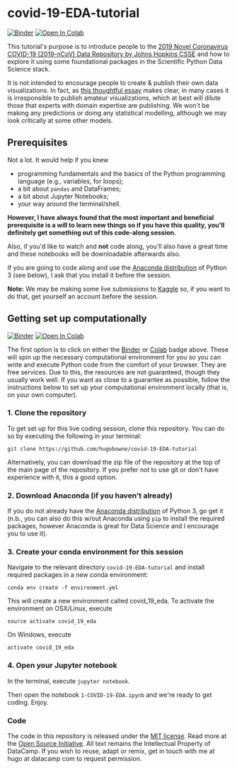 # covid-19-EDA-tutorial

[![Binder](https://mybinder.org/badge_logo.svg)](https://mybinder.org/v2/gh/hugobowne/COVID-19-EDA-tutorial/master)
[![Open In Colab](https://colab.research.google.com/assets/colab-badge.svg)](https://colab.research.google.com/github/hugobowne/COVID-19-EDA-tutorial/blob/master/notebooks/1-COVID-19-EDA-solution.ipynb#scrollTo=lzC1zSBJ2tvx)

This tutorial's purpose is to introduce people to the [2019 Novel Coronavirus COVID-19 (2019-nCoV) Data Repository by Johns Hopkins CSSE](https://github.com/CSSEGISandData/COVID-19) and how to explore it using some foundational packages in the Scientific Python Data Science stack.

It is not intended to encourage people to create & publish their own data visualizations. In fact, as [this thoughtful essay](https://medium.com/nightingale/ten-considerations-before-you-create-another-chart-about-covid-19-27d3bd691be8) makes clear, in many cases it is irresponsible to publish amateur visualizations, which at best will dilute those that experts with domain expertise are publishing. We won't be making any predictions or doing any statistical modelling, although we may look critically at some other models.

## Prerequisites

Not a lot. It would help if you knew

* programming fundamentals and the basics of the Python programming language (e.g., variables, for loops);
* a bit about `pandas` and DataFrames;
* a bit about Jupyter Notebooks;
* your way around the terminal/shell.


**However, I have always found that the most important and beneficial prerequisite is a will to learn new things so if you have this quality, you'll definitely get something out of this code-along session.**

Also, if you'd like to watch and **not** code along, you'll also have a great time and these notebooks will be downloadable afterwards also.

If you are going to code along and use the [Anaconda distribution](https://www.anaconda.com/download/) of Python 3 (see below), I ask that you install it before the session.

**Note:** We may be making some live submissions to [Kaggle](https://www.kaggle.com) so, if you want to do that, get yourself an account before the session.


## Getting set up computationally

[![Binder](https://mybinder.org/badge_logo.svg)](https://mybinder.org/v2/gh/hugobowne/COVID-19-EDA-tutorial/master)
[![Open In Colab](https://colab.research.google.com/assets/colab-badge.svg)](https://colab.research.google.com/github/hugobowne/COVID-19-EDA-tutorial/blob/master/notebooks/1-COVID-19-EDA-solution.ipynb#scrollTo=lzC1zSBJ2tvx)

The first option is to click on either the [Binder](https://mybinder.readthedocs.io/en/latest/) or [Colab](https://research.google.com/colaboratory/faq.html) badge above. These will spin up the necessary computational environment for you so you can write and execute Python code from the comfort of your browser. They are free services. Due to this, the resources  are not guaranteed, though they usually work well. If you want as close to a guarantee as possible, follow the instructions below to set up your computational environment locally (that is, on your own computer).



### 1. Clone the repository

To get set up for this live coding session, clone this repository. You can do so by executing the following in your terminal:

```
git clone https://github.com/hugobowne/covid-19-EDA-tutorial
```

Alternatively, you can download the zip file of the repository at the top of the main page of the repository. If you prefer not to use git or don't have experience with it, this a good option.

### 2. Download Anaconda (if you haven't already)

If you do not already have the [Anaconda distribution](https://www.anaconda.com/download/) of Python 3, go get it (n.b., you can also do this w/out Anaconda using `pip` to install the required packages, however Anaconda is great for Data Science and I encourage you to use it).

### 3. Create your conda environment for this session

Navigate to the relevant directory `covid-19-EDA-tutorial` and install required packages in a new conda environment:

```
conda env create -f environment.yml
```

This will create a new environment called covid_19_eda. To activate the environment on OSX/Linux, execute

```
source activate covid_19_eda
```
On Windows, execute

```
activate covid_19_eda
```


### 4. Open your Jupyter notebook

In the terminal, execute `jupyter notebook`.

Then open the notebook `1-COVID-19-EDA.ipynb` and we're ready to get coding. Enjoy.


### Code
The code in this repository is released under the [MIT license](LICENSE). Read more at the [Open Source Initiative](https://opensource.org/licenses/MIT). All text remains the Intellectual Property of DataCamp. If you wish to reuse, adapt or remix, get in touch with me at hugo at datacamp com to request permission.
